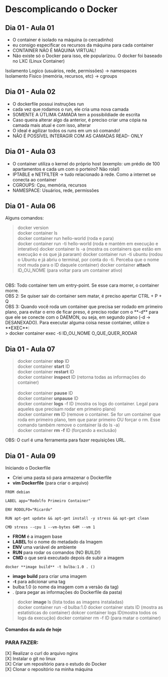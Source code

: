 # Descomplicando o Docker

## Dia 01 - Aula 01
- O container é isolado na máquina (o cercadinho)
- eu consigo especificar os recursos da máquina para cada container
- CONTAINER NÃO É MÁQUINA VIRTUAL!
- Não existe só o Docker para isso, ele popularizou. O docker foi baseado no LXC (Linux Container)

Isolamento Logico (usuários, rede, permissões) -> namespaces<br>
Isolamento Fisico (memória, recursos, etc) -> cgroups

## Dia 01 - Aula 02
- O dockerfile possui instruções run
- cada vez que rodamos o run, ele cria uma nova camada
- SOMENTE A ÚTLIMA CAMADA tem a possibildiade de escrita
- Caso queira alterar algo da anterior, é preciso criar uma cópia na camada mais atual e com isso, alterar
- O ideal é agilizar todos os runs em um só comando!
- NÃO É POSSÍVEL INTERAGIR COM AS CAMADAS READ- ONLY

## Dia 01 - Aula 03
- O container utiliza o kernel do próprio host (exemplo: um prédio de 100 apartamentos e cada um com o porteiro? Não rola!)
- IPTABLE e NETFILTER -> tudo relacionado à rede. Como a internet se conecta ao container
- CGROUPS: Cpu, memória, recursos
- NAMESPACE: Usuários, rede, permissões

## Dia 01 - Aula 06
Alguns comandos:
> docker version<br>
> docker container ls<br>
> docker container run hello-world (roda e para)<br> 
> docker container run -ti hello-world (roda e mantém em execução e interativo)
> docker container ls -a (mostra os containers que estão em execução e os que já pararam)
> docker container run -ti ubuntu (rodou o Ubuntu e já abriu o terminal, por conta do -ti. Perceba que o nome root muda para o ID daquele container)
> docker container **attach** ID_OU_NOME (para voltar para um container ativo)

<br>
OBS: Todo container tem um entry-point. Se esse cara morrer, o container morre.<br>
OBS 2: Se quiser sair do container sem matar, é preciso apertar CTRL + P + Q
<br>
OBS 3: Quando você roda um container que precisa ser rodado em primeiro plano, para evitar o erro de ficar preso, é preciso rodar com o **-d** para que ele se conecte com o DAEMON, ou seja, em segundo plano (-d -> DESANEXADO). Para executar alguma coisa nesse container, utilize o **EXEC**:<br>
> docker container exec -ti ID_OU_NOME O_QUE_QUER_RODAR

## Dia 01 - Aula 07
> docker container **stop** ID<br>
> docker container **start** ID<br>
> docker container **restart** ID<br>
> docker container **inspect** ID (retorna todas as informações do container)<br>  
> docker container **pause** ID  
> docker container **unpause** ID  
> docker container **logs** -f ID (mostra os logs do container. Legal para aqueles que precisam rodar em primeiro plano)  
> docker container **rm** ID (remove o container. Se for um container que roda em primeiro plano, tem que parar primeiro OU forçar o rm. Esse comando também remove o container lá do ls -a)  
> docker container **rm -f** ID (forçando a exclusão)
> 

OBS: O curl é uma ferramenta para fazer requisições URL.

## Dia 01 - Aula 09
Iniciando o Dockerfile  
- Criei uma pasta só para armazenar o Dockerfile
- **vim Dockerfile** (para criar o arquivo)  
```
FROM debian

LABEL app="Rodolfo Primeiro Container"

ENV RODOLFO="Ricardo"

RUN apt-get update && apt-get install -y stress && apt-get clean

CMD stress --cpu 1 --vm-bytes 64M --vm 1
```
- **FROM** é a imagem base
- **LABEL** foi o nome do metadado da Imagem
- **ENV** uma variável de ambiente
- **RUN** para rodar os comandos (NO BUILD!)
- **CMD** o que será executado depois de subir a imagem

```
docker **image build** -t bulba:1.0 . ()  
```
- **image build** para criar uma imagem
- **-t** para adicionar uma tag
- bulba:1.0 (o nome da imagem com a versão da tag)
- . (para pegar as informações do Dockerfile da pasta)  
  
> docker **image** ls (lista todas as imagens instaladas)  
> docker container run -d bulba:1.0 
> docker container stats ID (mostra as estatísticas do container)
> dokcer container logs ID(mostra todos os logs da execução)
> docker container rm -f ID (para matar o container)


#### Comandos da aula de hoje



### PARA FAZER: <br>
[X] Realizar o curl do arquivo nginx  
[X] Instalar o git no linux<br> 
[X] Criar um repositório para o estudo do Docker<br>
[X] Clonar o repositório na minha máquina
